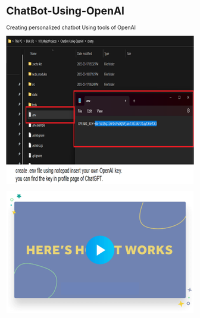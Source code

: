 # ChatBot-Using-OpenAI
Creating personalized chatbot Using tools of OpenAI


<img src="Key.png" alt="Alt text" width="800" height="400">


[![Alt text](video-thumbnail.png)](chatBot_Demo.mp4 "Click to play")

